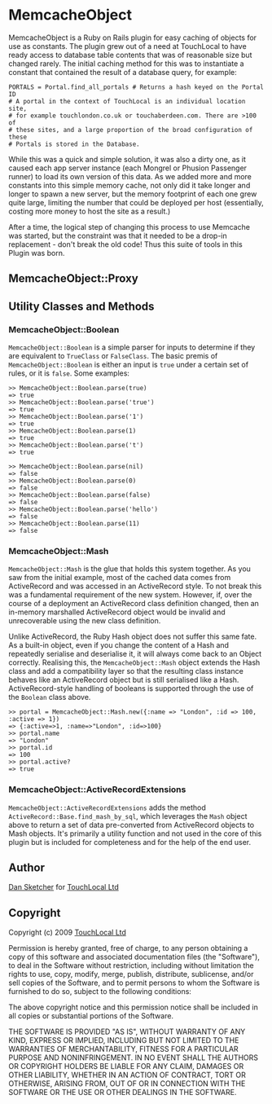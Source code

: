 # MemcacheObject

MemcacheObject is a Ruby on Rails plugin for easy caching of objects for use as constants. The plugin grew out of a need at TouchLocal to have ready access to database table contents that was of reasonable size but changed rarely. The initial caching method for this was to instantiate a constant that contained the result of a database query, for example:

    PORTALS = Portal.find_all_portals # Returns a hash keyed on the Portal ID
    # A portal in the context of TouchLocal is an individual location site, 
    # for example touchlondon.co.uk or touchaberdeen.com. There are >100 of 
    # these sites, and a large proportion of the broad configuration of these 
    # Portals is stored in the Database.

While this was a quick and simple solution, it was also a dirty one, as it
caused each app server instance (each Mongrel or Phusion Passenger runner) to
load its own version of this data. As we added more and more constants into
this simple memory cache, not only did it take longer and longer to spawn a
new server, but the memory footprint of each one grew quite large, limiting
the number that could be deployed per host (essentially, costing more money to
host the site as a result.)

After a time, the logical step of changing this process to use Memcache was
started, but the constraint was that it needed to be a drop-in replacement -
don't break the old code! Thus this suite of tools in this Plugin was born.

## MemcacheObject::Proxy



## Utility Classes and Methods

### MemcacheObject::Boolean

`MemcacheObject::Boolean` is a simple parser for inputs to determine if they
are equivalent to `TrueClass` or `FalseClass`. The basic premis of
`MemcacheObject::Boolean` is either an input is `true` under a certain set of
rules, or it is `false`. Some examples:

    >> MemcacheObject::Boolean.parse(true)
    => true
    >> MemcacheObject::Boolean.parse('true')
    => true
    >> MemcacheObject::Boolean.parse('1')
    => true
    >> MemcacheObject::Boolean.parse(1)
    => true
    >> MemcacheObject::Boolean.parse('t')
    => true
    
    >> MemcacheObject::Boolean.parse(nil)
    => false
    >> MemcacheObject::Boolean.parse(0)
    => false
    >> MemcacheObject::Boolean.parse(false)
    => false
    >> MemcacheObject::Boolean.parse('hello')
    => false
    >> MemcacheObject::Boolean.parse(11)
    => false

### MemcacheObject::Mash

`MemcacheObject::Mash` is the glue that holds this system together. As you saw
from the initial example, most of the cached data comes from ActiveRecord and
was accessed in an ActiveRecord style. To not break this was a fundamental
requirement of the new system. However, if, over the course of a deployment an
ActiveRecord class definition changed, then an in-memory marshalled
ActiveRecord object would be invalid and unrecoverable using the new class
definition.

Unlike ActiveRecord, the Ruby Hash object does not suffer this same fate. As a
built-in object, even if you change the content of a Hash and repeatedly
serialise and deserialise it, it will always come back to an Object correctly.
Realising this, the `MemcacheObject::Mash` object extends the Hash class and
add a compatibility layer so that the resulting class instance behaves like an
ActiveRecord object but is still serialised like a Hash. ActiveRecord-style
handling of booleans is supported through the use of the `Boolean` class
above.

    >> portal = MemcacheObject::Mash.new({:name => "London", :id => 100, :active => 1})
    => {:active=>1, :name=>"London", :id=>100}
    >> portal.name
    => "London"
    >> portal.id
    => 100
    >> portal.active?
    => true

### MemcacheObject::ActiveRecordExtensions

`MemcacheObject::ActiveRecordExtensions` adds the method
`ActiveRecord::Base.find_mash_by_sql`, which leverages the `Mash` object above
to return a set of data pre-converted from ActiveRecord objects to Mash
objects. It's primarily a utility function and not used in the core of this
plugin but is included for completeness and for the help of the end user.

## Author

[Dan Sketcher](http://www.dansketcher.com) for 
[TouchLocal Ltd](http://www.touchlocal.com)

## Copyright

Copyright (c) 2009 [TouchLocal Ltd](http://www.touchlocal.com)

Permission is hereby granted, free of charge, to any person obtaining
a copy of this software and associated documentation files (the
"Software"), to deal in the Software without restriction, including
without limitation the rights to use, copy, modify, merge, publish,
distribute, sublicense, and/or sell copies of the Software, and to
permit persons to whom the Software is furnished to do so, subject to
the following conditions:

The above copyright notice and this permission notice shall be
included in all copies or substantial portions of the Software.

THE SOFTWARE IS PROVIDED "AS IS", WITHOUT WARRANTY OF ANY KIND,
EXPRESS OR IMPLIED, INCLUDING BUT NOT LIMITED TO THE WARRANTIES OF
MERCHANTABILITY, FITNESS FOR A PARTICULAR PURPOSE AND
NONINFRINGEMENT. IN NO EVENT SHALL THE AUTHORS OR COPYRIGHT HOLDERS BE
LIABLE FOR ANY CLAIM, DAMAGES OR OTHER LIABILITY, WHETHER IN AN ACTION
OF CONTRACT, TORT OR OTHERWISE, ARISING FROM, OUT OF OR IN CONNECTION
WITH THE SOFTWARE OR THE USE OR OTHER DEALINGS IN THE SOFTWARE.
